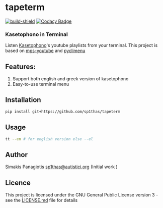 # tapeterm
[![build-shield](https://travis-ci.org/sp1thas/tapeterm.svg?branch=master)](https://travis-ci.org/sp1thas/tapeterm) [![Codacy Badge](https://api.codacy.com/project/badge/Grade/0b8605b136ea4c1fa9ec33e0af2ae15c)](https://app.codacy.com/project/sp1thas/TapeTerm/dashboard)

### Kasetophono in Terminal
Listen [Kasetophono](http://www.kasetophono.com)'s youtube playlists from your terminal. This project is based on [mps-youtube](https://github.com/mps-youtube/mps-youtube) and [pyclimenu](https://github.com/sp1thas/pyclimenu) 

## Features:
1. Support both english and greek version of kasetophono
2. Easy-to-use terminal menu

## 

## Installation
```bash
pip install git+https://github.com/sp1thas/tapeterm
```

## Usage
```bash
tt --en # for english version else --el
```

## Author
Simakis Panagiotis [sp1thas@autistici.org](mailto://sp1thas@autistici.org) (Initial work )

## Licence
This project is licensed under the GNU General Public License version 3 - see the [LICENSE.md](LICENSE.md) file for details
